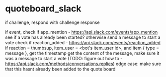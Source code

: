 # quoteboard_slack

if challenge, respond with challenge response

if event, 
    check if app_mention - https://api.slack.com/events/app_mention
        see if a vote has already been started? otherwise send a message to start a vote
    check if reaction_added - https://api.slack.com/events/reaction_added
        if reaction = thumbsup, item_user = <bot's item_user id>, and item { type = message }, get the timestamp
            get the content of the message, make sure it was a message to start a vote (TODO: figure out how to - https://api.slack.com/methods/conversations.replies)
                edge case: make sure that this hasnt already been added to the quote board
